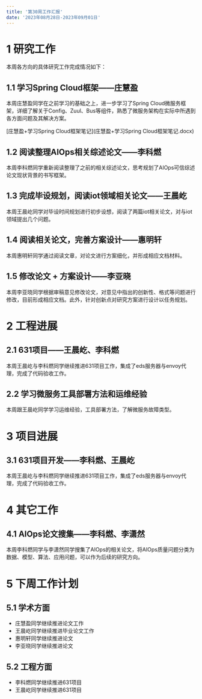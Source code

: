 ```yaml
---
title: '第30周工作汇报'
date: '2023年08月28日-2023年09月01日'
---
```


<!-- 只允许使用一级标题和二级标题 -->

# 1 研究工作

本周各方向的具体研究工作完成情况如下：

## 1.1 学习Spring Cloud框架——庄慧盈

本周庄慧盈同学在之前学习的基础之上，进一步学习了Spring Cloud微服务框架，详细了解关于Config、Zuul、Bus等组件，熟悉了微服务架构在实际中所遇到各方面问题及其解决方案。

<!-- 注意该超链接应该如何使用，不需要进行手动的编号，注意附件名不能有任何的空格 -->
[庄慧盈+学习Spring Cloud框架笔记](庄慧盈+学习Spring Cloud框架笔记.docx)

## 1.2 阅读整理AIOps相关综述论文——李科燃

本周李科燃同学重新阅读整理了之前的相关综述论文，思考规划了AIOps可信综述论文现状背景的书写框架。

## 1.3 完成毕设规划，阅读iot领域相关论文——王晨屹

本周王晨屹同学对毕设时间规划进行初步设想，阅读了两篇iot相关论文，对与iot领域提出几个问题。

## 1.4 阅读相关论文，完善方案设计——惠明轩

本周惠明轩同学通过阅读文章，对论文进行方案细化，并形成相应文档材料。

## 1.5 修改论文 + 方案设计——李亚晓

本周李亚晓同学根据审稿意见修改论文，对意见中指出的创新性、格式等问题进行修改，目前形成相应文档。此外，针对创新点对研究方案进行设计以任务规划。

# 2 工程进展

## 2.1 631项目——王晨屹、李科燃

本周王晨屹与李科燃同学继续推进631项目工作，集成了eds服务器与envoy代理，完成了代码验收工作。

## 2.2 学习微服务工具部署方法和运维经验
本周跟王晨屹同学学习运维经验，工具部署方法，了解微服务故障类型。

# 3 项目进展

## 3.1 631项目开发——李科燃、王晨屹

本周王晨屹与李科燃同学继续推进631项目工作，集成了eds服务器与envoy代理，完成了代码验收工作。

# 4 其它工作

## 4.1 AIOps论文搜集——李科燃、李潇然

本周李科燃同学与李潇然同学搜集了AIOps的相关论文，将AIOps质量问题分类为数据、模型、算法、应用问题，可以作为后续的研究方向。

# 5 下周工作计划

## 5.1 学术方面

+ 庄慧盈同学继续推进论文工作
+ 王晨屹同学继续推进毕业论文工作
+ 惠明轩同学继续推进论文
+ 李亚晓同学继续推进论文

## 5.2 工程方面

+ 李科燃同学继续推进631项目
+ 王晨屹同学继续推进631项目
